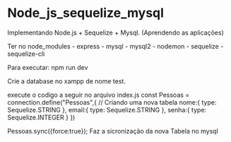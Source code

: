 # Node_js_sequelize_mysql
Implementando Node.js + Sequelize + Mysql. (Aprendendo as aplicações)

Ter no node_modules
    - express
     - mysql
     - mysql2
     - nodemon
     - sequelize
     - sequelize-cli
     
Para executar:
   npm run dev

Crie a database no xampp de nome test.

execute o codigo a seguir no arquivo index.js
 const Pessoas = connection.define("Pessoas",{  // Criando uma nova tabela
     nome:{
         type: Sequelize.STRING
     },
     email:{
         type: Sequelize.STRING
     },
     senha:{
         type: Sequelize.INTEGER
         }
 })

 Pessoas.sync({force:true}); Faz a sicronização da nova Tabela no mysql
